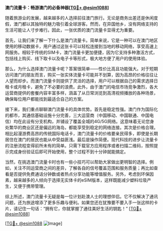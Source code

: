 **澳门流量卡：畅游澳门的必备神器[[TG💪+ @esim1088](https://t.me/s/esim1088)]**

随着旅游业的发展，越来越多的人选择前往澳门旅行。无论是商务出差还是休闲度假，澳门都以其独特的魅力吸引着全球游客。然而，在异国他乡，没有网络支持的生活可能让人寸步难行。因此，一张优质的澳门流量卡显得尤为重要。

首先，让我们来了解一下什么是澳门流量卡。简单来说，它是一种可以在澳门地区使用的移动数据卡，用户通过这张卡可以轻松连接到当地的移动网络，享受高速上网服务。相较于传统的SIM卡，澳门流量卡更加便捷，因为它支持多种激活方式，包括线上购买、线下取卡以及电子卡等形式，极大地方便了用户的使用体验。

那么，为什么选择澳门流量卡呢？答案很简单——性价比高且功能强大。对于短期访问澳门的朋友而言，购买一张实体流量卡可能并不划算，因为高昂的价格往往让人望而却步。而澳门流量卡则提供了灵活的选择，用户可以根据自己的需求选择日租卡或月租卡，避免了不必要的浪费。此外，由于澳门的电信市场竞争激烈，各大运营商提供的套餐内容丰富多样，涵盖了从日常浏览到高清视频播放的各种场景，确保每位用户都能找到最适合自己的方案。

接下来，我们重点聊聊澳门流量卡的具体优势。首先是稳定性强。澳门作为国际化的都市，其通信基础设施十分完善，三大运营商（中国移动、中国联通、中国电信）均在此设有分支机构，并铺设了覆盖全城的4G/5G网络。这意味着无论您身处繁华的商业区还是偏远的海岛，都能享受到稳定的网络连接。其次是价格合理。相比起漫游费高昂的传统国际电话卡，澳门流量卡的价格要亲民得多，即使是长期居住在澳门的居民也能从中受益匪浅。最后是操作简便。现代科技的进步让流量卡的注册流程变得前所未有的简单。只需下载官方应用程序或者扫描二维码，按照提示完成身份验证后即可开始使用，整个过程不到十分钟就能搞定。

当然，在挑选澳门流量卡时也有一些小技巧可以帮助大家做出更明智的选择。例如，关注不同运营商之间的差异，了解各自的信号覆盖范围和服务质量；再比如查看是否提供免费通话分钟数或者热点分享功能等增值服务。另外，考虑到环保因素，越来越多的人倾向于选择无实体卡的eSIM版本，这样既能减少塑料垃圾产生，又便于携带管理。

综上所述，澳门流量卡无疑是每一位计划赴澳人士的理想伴侣。它不仅解决了通讯问题，还为旅途增添了更多乐趣与便利。如果您还在犹豫要不要入手一张这样的卡片，请记住一句话：“拥有它，你就掌握了通往美好生活的钥匙！” [[TG💪+ @esim1088](https://t.me/s/esim1088)]

[[TG💪+ @esim1088](https://t.me/s/esim1088) ![Image](https://i.postimg.cc/4NQfJmqS/Snipaste-2025-05-13-00-14-12.png)]
